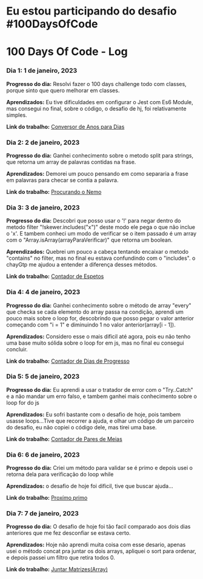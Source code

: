 # Eu estou participando do desafio #100DaysOfCode

# 100 Days Of Code - Log

### Dia 1: 1 de janeiro, 2023

**Progresso do dia:** Resolvi fazer o 100 days challenge todo com classes, porque sinto que quero melhorar em classes.

**Aprendizados:** Eu tive dificuldades em configurar o Jest com Es6 Module, mas consegui no final, sobre o código, o desafio de hj, foi relativamente simples.

**Link do trabalho:** [Conversor de Anos para Dias](/month-1/week-01/day-1/)

### Dia 2: 2 de janeiro, 2023

**Progresso do dia:** Ganhei conhecimento sobre o metodo split para strings, que retorna um array de palavras contidas na frase.

**Aprendizados:** Demorei um pouco pensando em como separaria a frase em palavras para checar se contia a palavra.

**Link do trabalho:** [Procurando o Nemo](/month-1/week-01/day-2/)

### Dia 3: 3 de janeiro, 2023

**Progresso do dia:** Descobri que posso usar o '!' para negar dentro do metodo filter "!skewer.includes("x")" deste modo ele pega o que não inclue o 'x'. E tambem conheci um modo de verificar se o item passado é um array com o "Array.isArray(arrayParaVerificar)" que retorna um boolean.

**Aprendizados:** Quebrei um pouco a cabeça tentando encaixar o metodo "contains" no filter, mas no final eu estava confundindo com o "includes". o chayGtp me ajudou a entender a diferença desses métodos.

**Link do trabalho:** [Contador de Espetos](/month-1/week-01/day-3/)

### Dia 4: 4 de janeiro, 2023

**Progresso do dia:** Ganhei conhecimento sobre o método de array "every" que checka se cada elemento do array passa na condição, aprendi um pouco mais sobre o loop for, descobrindo que posso pegar o valor anterior começando com "i = 1" e diminuindo 1 no valor anterior(array[i - 1]).

**Aprendizados:** Considero esse o mais dificil até agora, pois eu não tenho uma base muito sólida sobre o loop for em js, mas no final eu consegui concluir.

**Link do trabalho:** [Contador de Dias de Progresso](/month-1/week-01/day-4/)

### Dia 5: 5 de janeiro, 2023

**Progresso do dia:** Eu aprendi a usar o tratador de error com o "Try..Catch" e a não mandar um erro falso, e tambem ganhei mais conhecimento sobre o loop for do js

**Aprendizados:** Eu sofri bastante com o desafio de hoje, pois tambem usasse loops...Tive que recorrer a ajuda, e olhar um código de um parceiro do desafio, eu não copiei o código dele, mas tirei uma base.

**Link do trabalho:** [Contador de Pares de Meias](/month-1/week-01/day-5/)

### Dia 6: 6 de janeiro, 2023

**Progresso do dia:** Criei um método para validar se é primo e depois usei o retorna dela para verificação do loop while

**Aprendizados:** o desafio de hoje foi dificil, tive que buscar ajuda...

**Link do trabalho:** [Proxímo primo](/month-1/week-01/day-6/)

### Dia 7: 7 de janeiro, 2023

**Progresso do dia:** O desafio de hoje foi tão facil comparado aos dois dias anteriores que me fez desconfiar se estava certo.

**Aprendizados:** Hoje não aprendi muita coisa com esse desario, apenas usei o método concat pra juntar os dois arrays, apliquei o sort para ordenar, e depois passei um filtro que retira todos 0.

**Link do trabalho:** [Juntar Matrizes(Array)](/month-1/week-01/day-7/)
